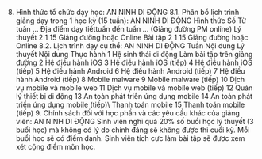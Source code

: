 8. Hình thức tổ chức dạy học: AN NINH DI ĐỘNG
8.1. Phân bổ lịch trình giảng dạy trong 1 học kỳ (15 tuần): AN NINH DI ĐỘNG Hình thức Số Từ tuần ... Địa điểm dạy tiếttuần đến tuần ... (Giảng đường PM online) Lý thuyết 2 1 15 Giảng đường hoặc Online Bài tập 2 1 15 Giảng đường hoặc Online 8.2. Lịch trình dạy cụ thể: AN NINH DI ĐỘNG Tuần Nội dung Lý thuyết Nội dung Thực hành 1 Hệ sinh thái di động Làm bài tập trên giảng đường 2 Hệ điều hành iOS 3 Hệ điều hành iOS (tiếp) 4 Hệ điều hành iOS (tiếp) 5 Hệ điều hành Android 6 Hệ điều hành Android (tiếp) 7 Hệ điều hành Android (tiếp) 8 Mobile malware 9 Mobile malware (tiếp) 10 Dịch vụ mobile và mobile web 11 Dịch vụ mobile và mobile web (tiếp) 12 Quản lý thiết bị di động 13 An toàn phát triển ứng dụng mobile 14 An toàn phát triển ứng dụng mobile (tiếp)\ Thanh toán mobile 15 Thanh toán mobile (tiếp) 9. Chính sách đối với học phần và các yêu cầu khác của giảng viên: AN NINH DI ĐỘNG Sinh viên nghỉ quá 20% số buổi học lý thuyết (3 buổi học) mà không có lý do chính đáng sẽ không được thi cuối kỳ. Mỗi buổi học sẽ có điểm danh. Sinh viên tích cực làm bài tập sẽ được xem xét cộng điểm môn học.
